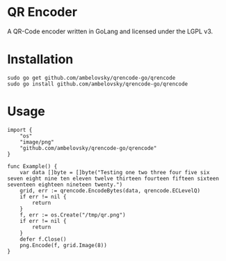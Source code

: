 QR Encoder
==========

A QR-Code encoder written in GoLang and licensed under the LGPL v3.


Installation
============

```
sudo go get github.com/ambelovsky/qrencode-go/qrencode
sudo go install github.com/ambelovsky/qrencode-go/qrencode
```


Usage
=====

```
import {
	"os"
	"image/png"
	"github.com/ambelovsky/qrencode-go/qrencode"
}

func Example() {
	var data []byte = []byte("Testing one two three four five six seven eight nine ten eleven twelve thirteen fourteen fifteen sixteen seventeen eighteen nineteen twenty.")
	grid, err := qrencode.EncodeBytes(data, qrencode.ECLevelQ)
	if err != nil {
		return
	}
	f, err := os.Create("/tmp/qr.png")
	if err != nil {
		return
	}
	defer f.Close()
	png.Encode(f, grid.Image(8))
}
```
